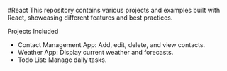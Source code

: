 #React
This repository contains various projects and examples built with React, showcasing different features and best practices.

Projects Included
 - Contact Management App: Add, edit, delete, and view contacts.
 - Weather App: Display current weather and forecasts.
 - Todo List: Manage daily tasks.
